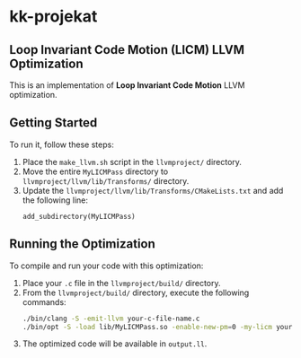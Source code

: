 # kk-projekat
## Loop Invariant Code Motion (LICM) LLVM Optimization

This is an implementation of **Loop Invariant Code Motion** LLVM optimization.

## Getting Started

To run it, follow these steps:

1. Place the `make_llvm.sh` script in the `llvmproject/` directory.
2. Move the entire `MyLICMPass` directory to `llvmproject/llvm/lib/Transforms/` directory.
3. Update the `llvmproject/llvm/lib/Transforms/CMakeLists.txt` and add the following line:
	```plaintext
	add_subdirectory(MyLICMPass)
   
## Running the Optimization

To compile and run your code with this optimization:

1. Place your `.c` file in the `llvmproject/build/` directory.
2. From the `llvmproject/build/` directory, execute the following commands:
	```bash
	./bin/clang -S -emit-llvm your-c-file-name.c
	./bin/opt -S -load lib/MyLICMPass.so -enable-new-pm=0 -my-licm your-c-file-name.ll -o -output.ll
3. The optimized code will be available in `output.ll`.
